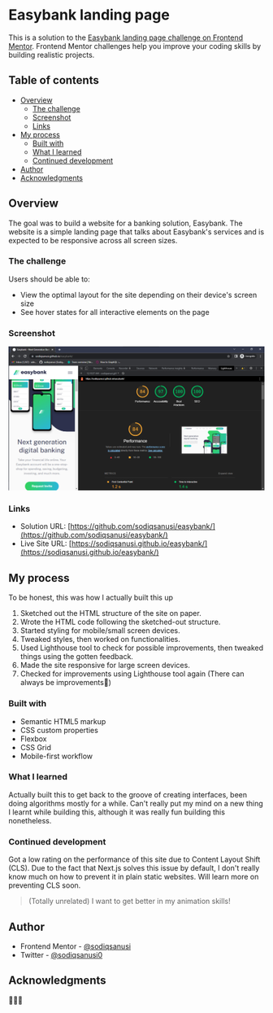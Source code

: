 # Easybank landing page

This is a solution to the [Easybank landing page challenge on Frontend Mentor](https://www.frontendmentor.io/challenges/easybank-landing-page-WaUhkoDN). Frontend Mentor challenges help you improve your coding skills by building realistic projects. 

## Table of contents

- [Overview](#overview)
  - [The challenge](#the-challenge)
  - [Screenshot](#screenshot)
  - [Links](#links)
- [My process](#my-process)
  - [Built with](#built-with)
  - [What I learned](#what-i-learned)
  - [Continued development](#continued-development)
- [Author](#author)
- [Acknowledgments](#acknowledgments)

## Overview
The goal was to build a website for a banking solution, Easybank. The website is a simple landing page that talks about Easybank's services and is expected to be responsive across all screen sizes.

### The challenge

Users should be able to:

- View the optimal layout for the site depending on their device's screen size
- See hover states for all interactive elements on the page

### Screenshot

![](./screenshot.png)

### Links

- Solution URL: [https://github.com/sodiqsanusi/easybank/](https://github.com/sodiqsanusi/easybank/)
- Live Site URL: [https://sodiqsanusi.github.io/easybank/](https://sodiqsanusi.github.io/easybank/)

## My process

To be honest, this was how I actually built this up
1. Sketched out the HTML structure of the site on paper.
2. Wrote the HTML code following the sketched-out structure.
3. Started styling for mobile/small screen devices.
4. Tweaked styles, then worked on functionalities.
5. Used Lighthouse tool to check for possible improvements, then tweaked things using the gotten feedback.
6. Made the site responsive for large screen devices.
7. Checked for improvements using Lighthouse tool again (There can always be improvements🤧)

### Built with

- Semantic HTML5 markup
- CSS custom properties
- Flexbox
- CSS Grid
- Mobile-first workflow

### What I learned

Actually built this to get back to the groove of creating interfaces, been doing algorithms mostly for a while. Can't really put my mind on a new thing I learnt while building this, although it was really fun building this nonetheless. 

### Continued development

Got a low rating on the performance of this site due to Content Layout Shift (CLS). Due to the fact that Next.js solves this issue by default, I don't really know much on how to prevent it in plain static websites. Will learn more on preventing CLS soon.

> (Totally unrelated) I want to get better in my animation skills!

## Author

- Frontend Mentor - [@sodiqsanusi](https://www.frontendmentor.io/profile/sodiqsanusi)
- Twitter - [@sodiqsanusi0](https://www.twitter.com/sodiqsanusi0)

## Acknowledgments
👀🤞🏾
